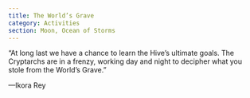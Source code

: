 ```yaml
---
title: The World’s Grave
category: Activities
section: Moon, Ocean of Storms
---
```


“At long last we have a chance to learn the Hive’s ultimate goals. The Cryptarchs are in a frenzy, working day and night to decipher what you stole from the World’s Grave.”

—Ikora Rey
